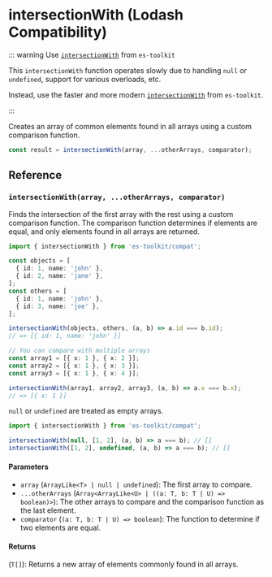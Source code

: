 # intersectionWith (Lodash Compatibility)

::: warning Use [`intersectionWith`](../../array/intersectionWith.md) from `es-toolkit`

This `intersectionWith` function operates slowly due to handling `null` or `undefined`, support for various overloads, etc.

Instead, use the faster and more modern [`intersectionWith`](../../array/intersectionWith.md) from `es-toolkit`.

:::

Creates an array of common elements found in all arrays using a custom comparison function.

```typescript
const result = intersectionWith(array, ...otherArrays, comparator);
```

## Reference

### `intersectionWith(array, ...otherArrays, comparator)`

Finds the intersection of the first array with the rest using a custom comparison function. The comparison function determines if elements are equal, and only elements found in all arrays are returned.

```typescript
import { intersectionWith } from 'es-toolkit/compat';

const objects = [
  { id: 1, name: 'john' },
  { id: 2, name: 'jane' },
];
const others = [
  { id: 1, name: 'john' },
  { id: 3, name: 'joe' },
];

intersectionWith(objects, others, (a, b) => a.id === b.id);
// => [{ id: 1, name: 'john' }]

// You can compare with multiple arrays
const array1 = [{ x: 1 }, { x: 2 }];
const array2 = [{ x: 1 }, { x: 3 }];
const array3 = [{ x: 1 }, { x: 4 }];

intersectionWith(array1, array2, array3, (a, b) => a.x === b.x);
// => [{ x: 1 }]
```

`null` or `undefined` are treated as empty arrays.

```typescript
import { intersectionWith } from 'es-toolkit/compat';

intersectionWith(null, [1, 2], (a, b) => a === b); // []
intersectionWith([1, 2], undefined, (a, b) => a === b); // []
```

#### Parameters

- `array` (`ArrayLike<T> | null | undefined`): The first array to compare.
- `...otherArrays` (`Array<ArrayLike<U> | ((a: T, b: T | U) => boolean)>`): The other arrays to compare and the comparison function as the last element.
- `comparator` (`(a: T, b: T | U) => boolean`): The function to determine if two elements are equal.

#### Returns

(`T[]`): Returns a new array of elements commonly found in all arrays.
